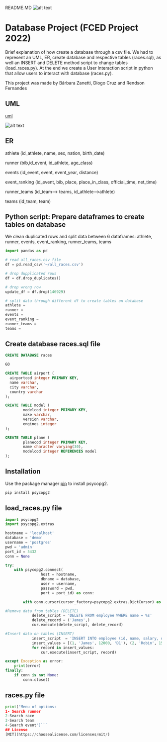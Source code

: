 README.MD
![alt text](https://sigarra.up.pt/feup/pt/imagens/LogotipoSI)
# Database Project (FCED Project 2022)

Brief explanation of how create a database through a csv file. We had to represent an UML, ER, create database and respective tables (races.sql), as well an INSERT and DELETE method script to change tables (load_races.py). At the end we create a User Interaction script in python that allow users to interact with database (races.py).

This project was made by Bárbara Zanetti, Diogo Cruz and Rendson Fernandes

## UML
[uml](https://lucid.app/lucidchart/48aa113e-50a4-4fdc-8b27-3902b3a72421/edit?viewport_loc=-141%2C-396%2C1880%2C1034%2C0_0&invitationId=inv_e575e21d-d189-4e1e-bc62-f36aba3fce48
)

![alt text](https://drive.google.com/file/d/1LTED-SxJZh7cBmfGktx9fplCUxOcrAFd/view?usp=share_link)

## ER
athlete	(id_athlete, name, sex, nation, birth_date)

runner (bib,id_event, id_athlete, age_class)

events (id_event, event, event_year,	distance)

event_ranking (id_event, bib,	place,	place_in_class, official_time,	net_time) 

runner_teams (id_team--> teams, id_athlete-->athlete)

teams (id_team, team)

## Python script: Prepare dataframes to create tables on database
We clean duplicated rows and split data between 6 dataframes: athlete, runner, events, event_ranking, runner_teams, teams
```python
import pandas as pd

# read all_races.csv file
df = pd.read_csv('~/all_races.csv')

# drop dupplicated rows
df = df.drop_duplicates()

# drop wrong row
update_df = df.drop(146929)

# split data through different df to create tables on database
athlete = 
runner = 
events = 
event_ranking = 
runner_teams = 
teams = 

```
## Create database races.sql file
```sql
CREATE DATABASE races

GO

CREATE TABLE airport (
  airportcod integer PRIMARY KEY,
  name varchar,
  city varchar,
  country varchar
);

CREATE TABLE model (
        modelcod integer PRIMARY KEY,
        make varchar,
        version varchar,
        engines integer
);

CREATE TABLE plane (
        planecod integer PRIMARY KEY,
        name character varying(30),
        modelcod integer REFERENCES model
);
```


## Installation

Use the package manager [pip](https://pip.pypa.io/en/stable/) to install psycopg2.

```bash
pip install psycopg2
```


## load_races.py file
```python
import psycopg2
import psycopg2.extras

hostname = 'localhost'
database = 'demo'
username = 'postgres'
pwd = 'admin'
port_id = 5432
conn = None

try:
    with psycopg2.connect(
                host = hostname,
                dbname = database,
                user = username,
                password = pwd,
                port = port_id) as conn:

        with conn.cursor(cursor_factory=psycopg2.extras.DictCursor) as cur:

#Remove data from tables (DELETE)
			delete_script = 'DELETE FROM employee WHERE name = %s'
            delete_record = ('James',)
            cur.execute(delete_script, delete_record)

#Insert data on tables (INSERT)
			insert_script  = 'INSERT INTO employee (id, name, salary, dept_id) VALUES (%s, %s, %s, %s)'
            insert_values = [(1, 'James', 12000, 'D1'), (2, 'Robin', 15000, 'D1'), (3, 'Xavier', 20000, 'D2')]
            for record in insert_values:
                cur.execute(insert_script, record)

except Exception as error:
    print(error)
finally:
    if conn is not None:
        conn.close()
```

## races.py file
```python
print("Menu of options:
1- Search runner
2-Search race
3-Search team
4-Search event")```
## License
[MIT](https://choosealicense.com/licenses/mit/)
